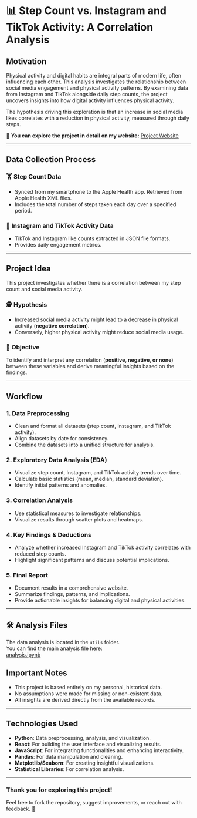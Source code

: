 # 📊 Step Count vs. Instagram and TikTok Activity: A Correlation Analysis

## **Motivation**
Physical activity and digital habits are integral parts of modern life, often influencing each other. This analysis investigates the relationship between social media engagement and physical activity patterns. By examining data from Instagram and TikTok alongside daily step counts, the project uncovers insights into how digital activity influences physical activity.

The hypothesis driving this exploration is that an increase in social media likes correlates with a reduction in physical activity, measured through daily steps.

🔗 **You can explore the project in detail on my website:** [Project Website](https://dsa-210-project.vercel.app/)

---

## **Data Collection Process**

### 🏋️ **Step Count Data**
- Synced from my smartphone to the Apple Health app. Retrieved from Apple Health XML files.
- Includes the total number of steps taken each day over a specified period.

### 🔰 **Instagram and TikTok Activity Data**
- TikTok and Instagram like counts extracted in JSON file formats.
- Provides daily engagement metrics.



---

## **Project Idea**

This project investigates whether there is a correlation between my step count and social media activity.

### 🕵️ **Hypothesis**
- Increased social media activity might lead to a decrease in physical activity (**negative correlation**).
- Conversely, higher physical activity might reduce social media usage.

### 🎯 **Objective**
To identify and interpret any correlation (**positive, negative, or none**) between these variables and derive meaningful insights based on the findings.

---

## **Workflow**

### **1. Data Preprocessing**
- Clean and format all datasets (step count, Instagram, and TikTok activity).
- Align datasets by date for consistency.
- Combine the datasets into a unified structure for analysis.

### **2. Exploratory Data Analysis (EDA)**
- Visualize step count, Instagram, and TikTok activity trends over time.
- Calculate basic statistics (mean, median, standard deviation).
- Identify initial patterns and anomalies.

### **3. Correlation Analysis**
- Use statistical measures to investigate relationships.
- Visualize results through scatter plots and heatmaps.

### **4. Key Findings & Deductions**
- Analyze whether increased Instagram and TikTok activity correlates with reduced step counts.
- Highlight significant patterns and discuss potential implications.

### **5. Final Report**
- Document results in a comprehensive website.
- Summarize findings, patterns, and implications.
- Provide actionable insights for balancing digital and physical activities.


---
## 🛠 Analysis Files

The data analysis is located in the `utils` folder.  
You can find the main analysis file here:  
[analysis.ipynb](s)

## **Important Notes**

- This project is based entirely on my personal, historical data.
- No assumptions were made for missing or non-existent data.
- All insights are derived directly from the available records.

---

## **Technologies Used**

- **Python**: Data preprocessing, analysis, and visualization.
- **React**: For building the user interface and visualizing results.
- **JavaScript**: For integrating functionalities and enhancing interactivity.
- **Pandas**: For data manipulation and cleaning.
- **Matplotlib/Seaborn**: For creating insightful visualizations.
- **Statistical Libraries**: For correlation analysis.

---

### Thank you for exploring this project! 
Feel free to fork the repository, suggest improvements, or reach out with feedback. 🚀
